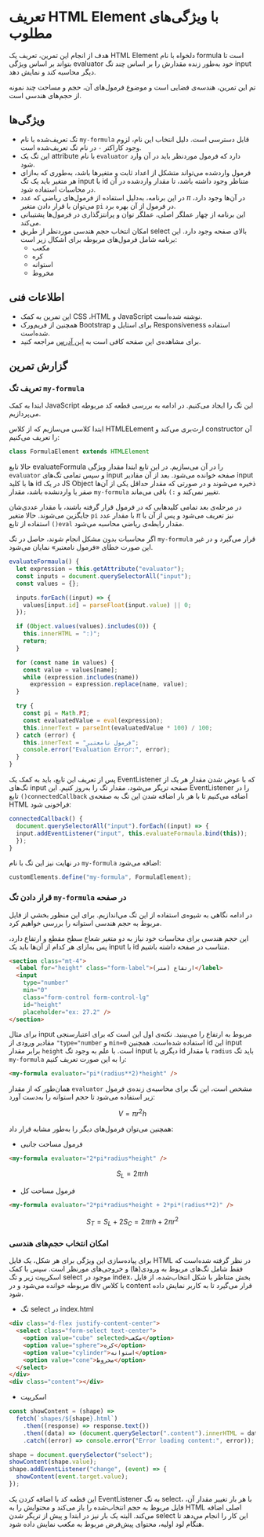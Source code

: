 # تعریف HTML Element با ویژگی‌های مطلوب

هدف از انجام این تمرین، تعریف یک HTML Element دلخواه با نام formula است تا بتواند بر اساس ویژگی evaluator خود به‌طور زنده مقدارش را بر اساس چند تگ input دیگر محاسبه کند و نمایش دهد.

تم این تمرین، هندسه‌ی فضایی است و موضوع فرمول‌های آن، حجم و مساحت چند نمونه از حجم‌های هندسی است.

## ویژگی‌ها

- تگ تعریف‌شده با نام `my-formula` قابل دسترسی است. دلیل انتخاب این نام، لزوم وجود کاراکتر `-`‍ در نام تگ تعریف‌شده است.
- این تگ یک attribute با نام `evaluator` دارد که فرمول موردنظر باید در آن وارد شود.
- فرمول واردشده می‌تواند متشکل از اعداد ثابت و متغیرها باشد، به‌طوری که به‌ازای هر متغیر باید یک تگ input با id متناظر وجود داشته باشد، تا مقدار واردشده در آن در محاسبات استفاده شود.
- در این برنامه، به‌دلیل استفاده از فرمول‌های ریاضی که عدد $\pi$ در آن‌ها وجود دارد، می‌توان با قرار دادن متغیر `pi` در فرمول از آن بهره برد.
- این برنامه از چهار عملگر اصلی، عملگر توان و پرانتزگذاری در فرمول‌ها پشتیبانی می‌کند.
- امکان انتخاب حجم هندسی موردنظر از طریق select بالای صفحه وجود دارد. این برنامه شامل فرمول‌های مربوطه برای اشکال زیر است:
  - مکعب
  - کره
  - استوانه
  - مخروط

## اطلاعات فنی

- این تمرین به کمک CSS ،HTML و JavaScript نوشته شده‌است.
- همچنین از فریم‌ورک Bootstrap برای استایل و Responsiveness استفاده شده‌است.
- برای مشاهده‌ی این صفحه کافی است به [این آدرس](https://amir14souri.github.io/WP-HW1) مراجعه کنید.

## گزارش تمرین

### تعریف تگ `my-formula`

ابتدا به کمک JavaScript این تگ را ایجاد می‌کنیم. در ادامه به بررسی قطعه کد مربوطه می‌پردازیم.

ابتدا کلاسی می‌سازیم که از کلاس HTMLELement ارث‌بری می‌کند و constructor آن را تعریف می‌کنیم:

```js
class FormulaElement extends HTMLElement
```

حالا تابع evaluateFormula را در آن می‌سازیم. در این تابع ابتدا مقدار ویژگی `evaluator` و سپس تمامی تگ‌های input صفحه خوانده می‌شود. بعد از آن مقادیر input ها با کلید id در یک JS Object ذخیره می‌شوند و در صورتی که مقدار حداقل یکی از آن‌ها صفر یا واردنشده باشد، مقدار `my-formula` تغییر نمی‌کند و `:)‍` باقی می‌ماند.

در مرحله‌ی بعد تمامی کلیدهایی که در فرمول قرار گرفته باشند، با مقدار عددی‌شان جایگزین می‌شوند. حالا متغیر ‍`pi` با مقدار عدد $\pi$ نیز تعریف می‌شود و پس از آن با استفاده از تابع `()eval` مقدار رابطه‌ی ریاضی محاسبه می‌شود.

اگر محاسبات بدون مشکل انجام شوند، حاصل در تگ `my-formula` قرار می‌گیرد و در غیر این صورت خطای «فرمول نامعتبر» نمایان می‌شود.

```js
evaluateFormaula() {
  let expression = this.getAttribute("evaluator");
  const inputs = document.querySelectorAll("input");
  const values = {};

  inputs.forEach((input) => {
    values[input.id] = parseFloat(input.value) || 0;
  });

  if (Object.values(values).includes(0)) {
    this.innerHTML = ":)";
    return;
  }

  for (const name in values) {
    const value = values[name];
    while (expression.includes(name))
      expression = expression.replace(name, value);
  }

  try {
    const pi = Math.PI;
    const evaluatedValue = eval(expression);
    this.innerText = parseInt(evaluatedValue * 100) / 100;
  } catch (error) {
    this.innerText = "فرمول نامعتبر";
    console.error("Evaluation Error:", error);
  }
}
```

پس از تعریف این تابع، باید به کمک یک EventListener که با عوض شدن مقدار هر یک از تگ‌های input صفحه تریگر می‌شود، مقدار تگ را به‌روز کنیم. این EventListener را در تابع `()connectedCallback` اضافه می‌کنیم تا با هر بار اضافه شدن این تگ به صفحه‌ی HTML فراخونی شود:

```js
connectedCallback() {
  document.querySelectorAll("input").forEach((input) => {
  input.addEventListener("input", this.evaluateFormaula.bind(this));
  });
}
```

در نهایت نیز این تگ با نام `my-formula` اضافه می‌شود:

```js
customElements.define("my-formula", FormulaElement);
```

### قرار دادن تگ `my-formula` در صفحه

در ادامه نگاهی به شیوه‌ی استفاده از این تگ می‌اندازیم. برای این منظور بخشی از فایل مربوط به حجم هندسی استوانه را بررسی خواهیم کرد.

این حجم هندسی برای محاسبات خود نیاز به دو متغیر شعاع سطح مقطع و ارتفاع دارد، پس به‌ازای هر کدام از آن‌ها باید یک input با id متناسب در صفحه داشته باشیم.

```html
<section class="mt-4">
  <label for="height" class="form-label">ارتفاع (متر)</label>
  <input
    type="number"
    min="0"
    class="form-control form-control-lg"
    id="height"
    placeholder="ex: 27.2" />
</section>
```

برای مثال input مربوط به ارتفاع را می‌بینید. نکته‌ی اول این است که برای اعتبارسنجی مقادیر ورودی از `"type="number` و `min=0` استفاده شده‌است. همچنین id این input برابر مقدار `height` است. با علم به وجود تگ input دیگری با id با مقدار `radius` باید تگ `my-formula` را به این‌ صورت تعریف کنیم:

```html
<my-formula evaluator="pi*(radius**2)*height" />
```

همان‌طور که از مقدار `evaluator` مشخص است، این تگ برای محاسبه‌ی زنده‌ی فرمول زیر استفاده می‌شود تا حجم استوانه را به‌دست آورد:

$$V = \pi r^2 h$$

همچنین می‌توان فرمول‌های دیگر را به‌طور مشابه قرار داد:

+ فرمول مساحت جانبی

```html
<my-formula evaluator="2*pi*radius*height" />
```
$$S_L = 2 \pi r h$$

+ فرمول مساحت کل

```html
<my-formula evaluator="2*pi*radius*height + 2*pi*(radius**2)" />
```

$$S_T = S_L + 2 S_C = 2 \pi r h + 2 \pi r^2$$


### امکان انتخاب حجم‌های هندسی

برای پیاده‌سازی این ویژگی برای هر شکل، یک فایل HTML در نظر گرفته شده‌است که فقط شامل تگ‌های مربوط به ورودی‌(ها) و خروجی‌های مورنظر است. سپس با کمک اسکریپت زیر و تگ select موجود در index، بخش متناظر با شکل انتخاب‌شده، از فایل مربوطه خوانده می‌شود و در div با کلاس content قرار می‌گیرد تا به کاربر نمایش داده شود.

+ تگ select در index.html

```html
<div class="d-flex justify-content-center">
  <select class="form-select text-center">
    <option value="cube" selected>مکعب</option>
    <option value="sphere">کره</option>
    <option value="cylinder">استوانه</option>
    <option value="cone">مخروط</option>
  </select>
</div>
<div class="content"></div>
```
+ اسکریپت

```js
const showContent = (shape) =>
  fetch(`shapes/${shape}.html`)
    .then((response) => response.text())
    .then((data) => (document.querySelector(".content").innerHTML = data))
    .catch((error) => console.error("Error loading content:", error));

shape = document.querySelector("select");
showContent(shape.value);
shape.addEventListener("change", (event) => {
  showContent(event.target.value);
});
```

این قطعه کد با اضافه کردن یک EventListener به تگ select، با هر بار تغییر مقدار آن، فایل مربوط به حجم انتخاب‌شده را باز می‌کند و محتوایش را به HTML اصلی اضافه می‌کند. البته یک بار نیز در ابتدا و پیش از تریگر شدن select این کار را انجام می‌دهد تا هنگام لود اولیه، محتوای پیش‌فرض مربوط به مکعب نمایش داده شود.
